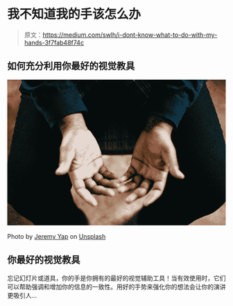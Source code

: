 # 我不知道我的手该怎么办

> 原文：<https://medium.com/swlh/i-dont-know-what-to-do-with-my-hands-3f7fab48f74c>

## 如何充分利用你最好的视觉教具

![](img/8d49c7dbdc5c2cfb6c278700f269ae3b.png)

Photo by [Jeremy Yap](https://unsplash.com/photos/eCEj-BR91xQ?utm_source=unsplash&utm_medium=referral&utm_content=creditCopyText) on [Unsplash](https://unsplash.com/search/photos/hands?utm_source=unsplash&utm_medium=referral&utm_content=creditCopyText)

## 你最好的视觉教具

忘记幻灯片或道具，你的手是你拥有的最好的视觉辅助工具！当有效使用时，它们可以帮助强调和增加你的信息的一致性。用好的手势来强化你的想法会让你的演讲更吸引人…